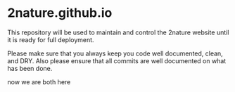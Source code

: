 # 2nature.github.io

This repository will be used to maintain and control the 2nature website until it is ready for full deployment.

Please make sure that you always keep you code well documented, clean, and DRY.
Also please ensure that all commits are well documented on what has been done.

now we are both here
